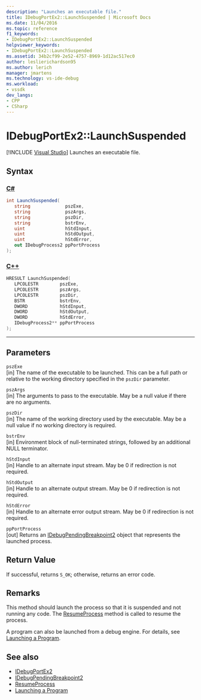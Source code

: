 ```yaml
---
description: "Launches an executable file."
title: IDebugPortEx2::LaunchSuspended | Microsoft Docs
ms.date: 11/04/2016
ms.topic: reference
f1_keywords:
- IDebugPortEx2::LaunchSuspended
helpviewer_keywords:
- IDebugPortEx2::LaunchSuspended
ms.assetid: 34b2cf99-2e52-4757-8969-1d12ac517ec0
author: leslierichardson95
ms.author: lerich
manager: jmartens
ms.technology: vs-ide-debug
ms.workload:
- vssdk
dev_langs:
- CPP
- CSharp
---
```

# IDebugPortEx2::LaunchSuspended

 [!INCLUDE [Visual Studio](~/includes/applies-to-version/vs-windows-only.md)]
Launches an executable file.

## Syntax

### [C#](#tab/csharp)
```csharp
int LaunchSuspended( 
   string             pszExe,
   string             pszArgs,
   string             pszDir,
   string             bstrEnv,
   uint               hStdInput,
   uint               hStdOutput,
   uint               hStdError,
   out IDebugProcess2 ppPortProcess
);
```
### [C++](#tab/cpp)
```cpp
HRESULT LaunchSuspended( 
   LPCOLESTR        pszExe,
   LPCOLESTR        pszArgs,
   LPCOLESTR        pszDir,
   BSTR             bstrEnv,
   DWORD            hStdInput,
   DWORD            hStdOutput,
   DWORD            hStdError,
   IDebugProcess2** ppPortProcess
);
```
---

## Parameters
`pszExe`\
[in] The name of the executable to be launched. This can be a full path or relative to the working directory specified in the `pszDir` parameter.

`pszArgs`\
[in] The arguments to pass to the executable. May be a null value if there are no arguments.

`pszDir`\
[in] The name of the working directory used by the executable. May be a null value if no working directory is required.

`bstrEnv`\
[in] Environment block of null-terminated strings, followed by an additional NULL terminator.

`hStdInput`\
[in] Handle to an alternate input stream. May be 0 if redirection is not required.

`hStdOutput`\
[in] Handle to an alternate output stream. May be 0 if redirection is not required.

`hStdError`\
[in] Handle to an alternate error output stream. May be 0 if redirection is not required.

`ppPortProcess`\
[out] Returns an [IDebugPendingBreakpoint2](../../../extensibility/debugger/reference/idebugpendingbreakpoint2.md) object that represents the launched process.

## Return Value
 If successful, returns `S_OK`; otherwise, returns an error code.

## Remarks
 This method should launch the process so that it is suspended and not running any code. The [ResumeProcess](../../../extensibility/debugger/reference/idebugportex2-resumeprocess.md) method is called to resume the process.

 A program can also be launched from a debug engine. For details, see [Launching a Program](../../../extensibility/debugger/launching-a-program.md).

## See also
- [IDebugPortEx2](../../../extensibility/debugger/reference/idebugportex2.md)
- [IDebugPendingBreakpoint2](../../../extensibility/debugger/reference/idebugpendingbreakpoint2.md)
- [ResumeProcess](../../../extensibility/debugger/reference/idebugportex2-resumeprocess.md)
- [Launching a Program](../../../extensibility/debugger/launching-a-program.md)
